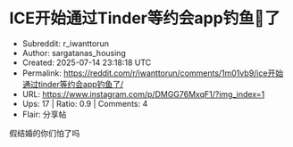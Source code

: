 # ICE开始通过Tinder等约会app钓鱼🎣了

- Subreddit: r_iwanttorun
- Author: sargatanas_housing
- Created: 2025-07-14 23:18:18 UTC
- Permalink: https://reddit.com/r/iwanttorun/comments/1m01vb9/ice开始通过tinder等约会app钓鱼了/
- URL: https://www.instagram.com/p/DMGG76MxqF1/?img_index=1
- Ups: 17 | Ratio: 0.9 | Comments: 4
- Flair: 分享帖


假结婚的你们怕了吗


